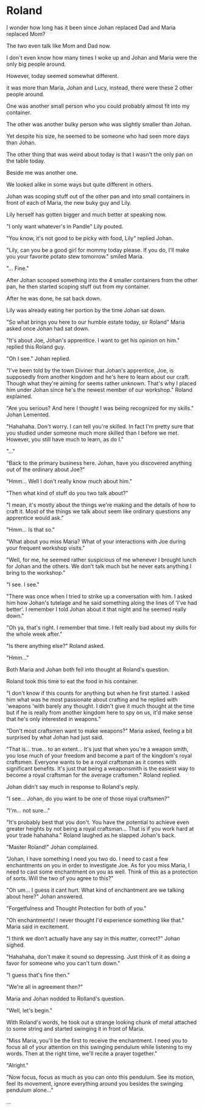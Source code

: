 # **Roland**

I wonder how long has it been since Johan replaced Dad and Maria replaced Mom?

The two even talk like Mom and Dad now.

I don't even know how many times I woke up and Johan and Maria were the only big people around.

However, today seemed somewhat different.

it was more than Maria, Johan and Lucy, instead, there were these 2 other people around.

One was another small person who you could probably almost fit into my container.

The other was another bulky person who was slightly smaller than Johan.

Yet despite his size, he seemed to be someone who had seen more days than Johan.

The other thing that was weird about today is that I wasn't the only pan on the table today.

Beside me was another one.

We looked alike in some ways but quite different in others.

Johan was scoping stuff out of the other pan and into small containers in front of each of Maria, the new buky guy and Lily.

Lily herself has gotten bigger and much better at speaking now.

"I only want whatever's in Pandle" Lily pouted.

"You know, it's not good to be picky with food, Lily" replied Johan.

"Lily, can you be a good girl for mommy today please. If you do, I'll make you your favorite potato stew tomorrow." smiled Maria.

"... Fine."

After Johan scooped something into the 4 smaller containers from the other pan, he then started scoping stuff out from my container.

After he was done, he sat back down.

Lily was already eating her portion by the time Johan sat down.

"So what brings you here to our humble estate today, sir Roland" Maria asked once Johan had sat down.

"It's about Joe, Johan's apprentice. I want to get his opinion on him." replied this Roland guy.

"Oh I see." Johan replied.

"I've been told by the town Diviner that Johan's apprentice, Joe, is supposedly from another kingdom and he's here to learn about our craft. Though what they're aiming for seems rather unknown. That's why I placed him under Johan since he's the newest member of our workshop." Roland explained.

"Are you serious? And here I thought I was being recognized for my skills." Johan Lemented.

"Hahahaha. Don't worry. I can tell you're skilled. In fact I'm pretty sure that you studied under someone much more skilled than I before we met. However, you still have much to learn, as do I."

"..."

"Back to the primary business here. Johan, have you discovered anything out of the ordinary about Joe?"

"Hmm... Well I don't really know much about him."

"Then what kind of stuff do you two talk about?"

"I mean, it's mostly about the things we're making and the details of how to craft it. Most of the things we talk about seem like ordinary questions any apprentice would ask."

"Hmm... Is that so."

"What about you miss Maria? What of your interactions with Joe during your frequent workshop visits."

"Well, for me, he seemed rather suspicious of me whenever I brought lunch for Johan and the others. We don't talk much but he never eats anything I bring to the workshop."

"I see. I see."

"There was once when I tried to strike up a conversation with him. I asked him how Johan's tutelage and he said something along the lines of 'I've had better'. I remember I told Johan about it that night and he seemed really down."

"Oh ya, that's right. I remember that time. I felt really bad about my skills for the whole week after."

"Is there anything else?" Roland asked.

"Hmm..."

Both Maria and Johan both fell into thought at Roland's question.

Roland took this time to eat the food in his container.

"I don't know if this counts for anything but when he first started. I asked him what was he most passionate about crafting and he replied with 'weapons 'with barely any thought. I didn't give it much thought at the time but if he is really from another kingdom here to spy on us, it'd make sense that he's only interested in weapons."

"Don't most craftsmen want to make weapons?" Maria asked, feeling a bit surprised by what Johan had just said.

"That is... true... to an extent... It's just that when you're a weapon smith, you lose much of your freedom and become a part of the kingdom's royal craftsmen. Everyone wants to be a royal craftsman as it comes with significant benefits. It's just that being a weaponsmith is the easiest way to become a royal craftsman for the average craftsmen." Roland replied.

Johan didn't say much in response to Roland's reply.

"I see... Johan, do you want to be one of those royal craftsmen?"

"I'm... not sure..."

"It's probably best that you don't. You have the potential to achieve even greater heights by not being a royal craftsman... That is if you work hard at your trade hahahaha." Roland laughed as he slapped Johan's back.

"Master Roland!" Johan complained.

"Johan, I have something I need you two do. I need to cast a few enchantments on you in order to investigate Joe. As for you miss Maria, I need to cast some enchantment on you as well. Think of this as a protection of sorts. Will the two of you agree to this?"

"Oh um... I guess it cant hurt. What kind of enchantment are we talking about here?" Johan answered.

"Forgetfulness and Thought Protection for both of you."

"Oh enchantments! I never thought I'd experience something like that." Maria said in excitement.

"I think we don't actually have any say in this matter, correct?" Johan sighed.

"Hahahaha, don't make it sound so depressing. Just think of it as doing a favor for someone who you can't turn down."

"I guess that's fine then."

"We're all in agreement then?"

Maria and Johan nodded to Rolland's question.

"Well, let's begin."

With Roland's words, he took out a strange looking chunk of metal attached to some string and started swinging it in front of Maria.

"Miss Maria, you'll be the first to receive the enchantment. I need you to focus all of your attention on this swinging pendulum while listening to my words. Then at the right time, we'll recite a prayer together."

"Alright."

"Now focus, focus as much as you can onto this pendulum. See its motion, feel its movement, ignore everything around you besides the swinging pendulum alone..."

...